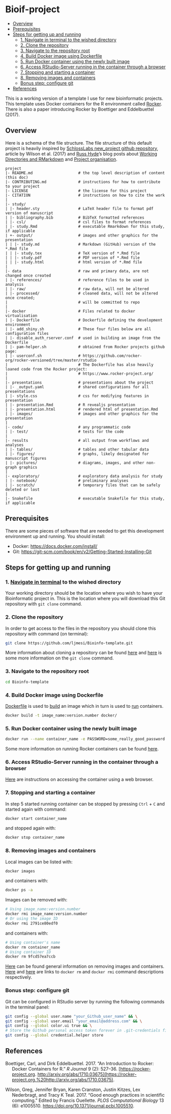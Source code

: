 Bioif-project
================

  - [Overview](#overview)
  - [Prerequisites](#prerequisites)
  - [Steps for getting up and
    running](#steps-for-getting-up-and-running)
      - [1. <span>Navigate in terminal</span> to the wished
        directory](#navigate-in-terminal-to-the-wished-directory)
      - [2. Clone the repository](#clone-the-repository)
      - [3. Navigate to the repository
        root](#navigate-to-the-repository-root)
      - [4. Build Docker image using
        Dockerfile](#build-docker-image-using-dockerfile)
      - [5. Run Docker container using the newly built
        image](#run-docker-container-using-the-newly-built-image)
      - [6. Access RStudio-Server running in the container through a
        browser](#access-rstudio-server-running-in-the-container-through-a-browser)
      - [7. Stopping and starting a
        container](#stopping-and-starting-a-container)
      - [8. Removing images and
        containers](#removing-images-and-containers)
      - [Bonus step: configure git](#bonus-step-configure-git)
  - [References](#references)

This is a working version of a template I use for new bioinformatic
projects. This template uses Docker containers for the R environment
called [Rocker](https://www.rocker-project.org/). There is also a paper
introducing Rocker by Boettiger and Eddelbuettel (2017).

## Overview

Here is a schema of the file structure. The file structure of this
default project is heavily inspired by [SchlossLabs new\_project github
repository](https://github.com/SchlossLab/new_project), article by
Wilson et al. (2017) and [Russ Hyde](https://github.com/russHyde)’s blog
posts about [Working Directories and
RMarkdown](https://russ-hyde.rbind.io/post/working-directories-and-rmarkdown/)
and [Project
organisation](https://biolearnr.blogspot.com/2017/05/project-organisation.html).

    project
    |- README.md                    # the top level description of content (this doc)
    |- CONTRIBUTING.md              # instructions for how to contribute to your project
    |- LICENSE                      # the license for this project
    |- CITATION                     # instructions on how to cite the work
    |
    |- study/
    | |- header.sty                 # LaTeX header file to format pdf version of manuscript
    | |- bibliography.bib           # BibTeX formatted references
    | |- csl/                       # csl files to format references
    | |- study.Rmd                  # executable Rmarkdown for this study, if applicable
    | +- output/                    # images and other graphics for the presentation
    | | |- study.md                 # Markdown (GitHub) version of the *.Rmd file
    | | |- study.tex                # TeX version of *.Rmd file
    | | |- study.pdf                # PDF version of *.Rmd file
    | | |- study.html               # html version of *.Rmd file
    |
    |- data                         # raw and primary data, are not changed once created
    | |- references/                # reference files to be used in analysis
    | |- raw/                       # raw data, will not be altered
    | |- processed/                 # cleaned data, will not be altered once created;
    |                               # will be committed to repo
    |
    |- docker                       # Files related to docker virtualisation
    | |- Dockerfile                 # Dockerfile defining the development environment
    | |- add_shiny.sh               # These four files below are all configuration files
    | |- disable_auth_rserver.conf  # used in building an image from the Dockerfile
    | |- pam-helper.sh              # obtained from Rocker projects github page:
    | |- userconf.sh                # https://github.com/rocker-org/rocker-versioned/tree/master/rstudio
    |                               # The Dockerfile has also heavily loaned code from the Rocker project:
    |                               # https://www.rocker-project.org/
    |
    |- presentations                # presentations about the project 
    | |- _output.yaml               # shared configurations for all presentations
    | |- style.css                  # css for modifying features in presentation
    | |- presentation.Rmd           # R revealjs presentation
    | |- presentation.html          # rendered html of presentation.Rmd
    | |- images/                    # images and other graphics for the presentation
    |
    |- code/                        # any programmatic code
    | |- test/                      # tests for the code
    |
    |- results                      # all output from workflows and analyses
    | |- tables/                    # tables and other tabular data
    | |- figures/                   # graphs, likely designated for manuscript figures
    | |- pictures/                  # diagrams, images, and other non-graph graphics
    |
    |- exploratory/                 # exploratory data analysis for study
    | |- notebook/                  # preliminary analyses
    | |- scratch/                   # temporary files that can be safely deleted or lost
    |
    |- Snakefile                    # executable Snakefile for this study, if applicable

## Prerequisites

There are some pieces of software that are needed to get this
development environment up and running. You should install:

  - Docker: <https://docs.docker.com/install/>
  - Git: <https://git-scm.com/book/en/v2/Getting-Started-Installing-Git>

## Steps for getting up and running

### 1\. [Navigate in terminal](https://www.digitalocean.com/community/tutorials/basic-linux-navigation-and-file-management) to the wished directory

Your working directory should be the location where you wish to have
your Bioinformatic project in. This is the location where you will
download this Git repository with `git clone` command.

### 2\. Clone the repository

In order to get access to the files in the repository you should clone
this repository with command (on terminal):

``` bash
git clone https://github.com/ljmesi/Bioinfo-template.git
```

More information about cloning a repository can be found
[here](https://help.github.com/en/github/creating-cloning-and-archiving-repositories/cloning-a-repository)
and
[here](https://www.atlassian.com/git/tutorials/setting-up-a-repository/git-clone)
is some more information on the `git clone` command.

### 3\. Navigate to the repository root

``` bash
cd Bioinfo-template
```

### 4\. Build Docker image using Dockerfile

[Dockerfile](https://docs.docker.com/engine/reference/builder/) is used
to [build](https://docs.docker.com/engine/reference/commandline/build/)
an image which in turn is used to
[run](https://docs.docker.com/engine/reference/commandline/run/)
containers.

``` bash
docker build -t image_name:version.number docker/
```

### 5\. Run Docker container using the newly built image

``` bash
docker run --name container_name -e PASSWORD=some_really_good_password -p 8787:8787 -v $(pwd):/home/rstudio image_name:version.number
```

Some more information on running Rocker containers can be found
[here](https://ropenscilabs.github.io/r-docker-tutorial/).

### 6\. Access RStudio-Server running in the container through a browser

[Here](https://ropenscilabs.github.io/r-docker-tutorial/02-Launching-Docker.html)
are instructions on accessing the container using a web browser.

### 7\. Stopping and starting a container

In step 5 started running container can be stopped by pressing `Ctrl` +
`C` and started again with command:

``` bash
docker start container_name
```

and stopped again with:

``` bash
docker stop container_name
```

### 8\. Removing images and containers

Local images can be listed with:

``` bash
docker images
```

and containers with:

``` bash
docker ps -a
```

Images can be removed with:

``` bash
# Using image_name:version.number
docker rmi image_name:version.number 
# Or using the image ID
docker rmi 2791ce80edf0
```

and containers with:

``` bash
# Using container's name
docker rm container_name
# Using container ID
docker rm 9fcd57ea7ccb
```

[Here](https://www.digitalocean.com/community/tutorials/how-to-remove-docker-images-containers-and-volumes#removing-docker-images)
can be found general information on removing images and containers.
[Here](https://docs.docker.com/engine/reference/commandline/rm/) and
[here](https://docs.docker.com/engine/reference/commandline/rmi/) are
links to `docker rm` and `docker rmi` command descriptions respectively.

### Bonus step: configure git

Git can be configured in RStudio server by running the following
commands in the terminal panel:

``` bash
git config --global user.name "your_Github_user_name" && \
git config --global user.email "your_email@address.com" && \
git config --global color.ui true && \
# Store the Github personal access token forever in .git-credentials file
git config --global credential.helper store
```

## References

<div id="refs" class="references hanging-indent">

<div id="ref-Boettiger2017">

Boettiger, Carl, and Dirk Eddelbuettel. 2017. “An Introduction to
Rocker: Docker Containers for R.” *R Journal* 9 (2): 527–36.
[https://rocker-project.org.
http://arxiv.org/abs/1710.03675](https://rocker-project.org.%20http://arxiv.org/abs/1710.03675).

</div>

<div id="ref-Wilson2017">

Wilson, Greg, Jennifer Bryan, Karen Cranston, Justin Kitzes, Lex
Nederbragt, and Tracy K Teal. 2017. “Good enough practices in scientific
computing.” Edited by Francis Ouellette. *PLOS Computational Biology* 13
(6): e1005510. <https://doi.org/10.1371/journal.pcbi.1005510>.

</div>

</div>

